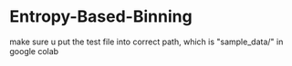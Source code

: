 # Entropy-Based-Binning

make sure u put the test file into correct path, which is "sample_data/" in google colab
